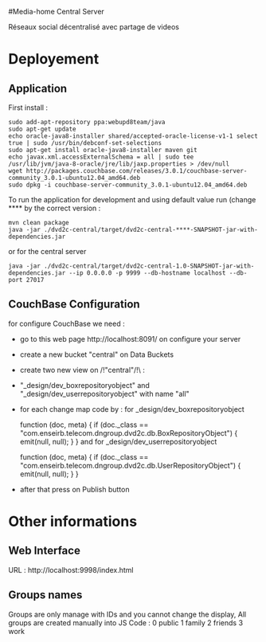 #Media-home Central Server

Réseaux social décentralisé avec partage de videos


# Deployement #

## Application ##

First install :

	sudo add-apt-repository ppa:webupd8team/java
	sudo apt-get update
	echo oracle-java8-installer shared/accepted-oracle-license-v1-1 select true | sudo /usr/bin/debconf-set-selections
	sudo apt-get install oracle-java8-installer maven git
	echo javax.xml.accessExternalSchema = all | sudo tee  /usr/lib/jvm/java-8-oracle/jre/lib/jaxp.properties > /dev/null
	wget http://packages.couchbase.com/releases/3.0.1/couchbase-server-community_3.0.1-ubuntu12.04_amd64.deb
	sudo dpkg -i couchbase-server-community_3.0.1-ubuntu12.04_amd64.deb
 
To run the application for development and using default value run (change **** by the correct version :

    mvn clean package
    java -jar ./dvd2c-central/target/dvd2c-central-****-SNAPSHOT-jar-with-dependencies.jar 

    
or for the central server

	java -jar ./dvd2c-central/target/dvd2c-central-1.0-SNAPSHOT-jar-with-dependencies.jar --ip 0.0.0.0 -p 9999 --db-hostname localhost --db-port 27017



## CouchBase Configuration ##

for configure CouchBase we need :

*   go to this web page http://localhost:8091/ on configure your server
*   create a new bucket "central" on Data Buckets
*   create two new view on /!\"central"/!\ :
 * "_design/dev_boxrepositoryobject" and "_design/dev_userrepositoryobject" with name "all" 
 * for each change map code by :
 for _design/dev_boxrepositoryobject
 
	function (doc, meta) {
	  if (doc._class == "com.enseirb.telecom.dngroup.dvd2c.db.BoxRepositoryObject") {
	    emit(null, null);
	  }
	}
and for _design/dev_userrepositoryobject
	
	function (doc, meta) {
	  if (doc._class == "com.enseirb.telecom.dngroup.dvd2c.db.UserRepositoryObject") {
	    emit(null, null);
	  }
	}
	
* after that press on Publish button
 


# Other informations #

## Web Interface ##
URL : http://localhost:9998/index.html

## Groups names ##
Groups are only manage with IDs and you cannot change the display, All groups are created manually into JS Code :
0 public
1 family
2 friends
3 work


